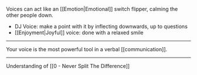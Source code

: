 Voices can act like an [[Emotion|Emotional]] switch flipper, calming the other people down.

- DJ Voice: make a point with it by inflecting downwards, up to questions
- [[Enjoyment|Joyful]] voice: done with a relaxed smile

---

Your voice is the most powerful tool in a verbal [[communication]].

---

Understanding of [[0 - Never Split The Difference]]